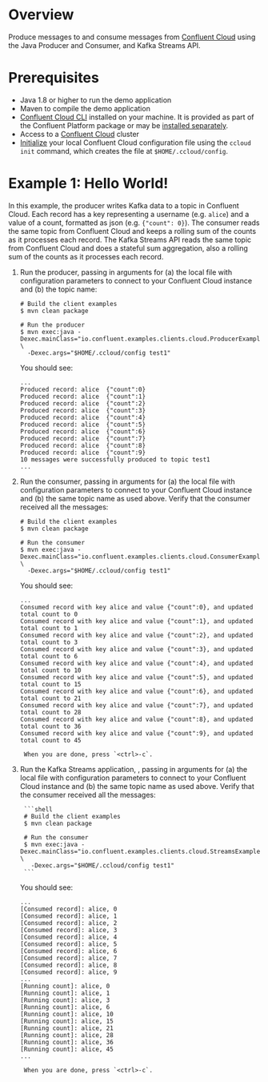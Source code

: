 # Overview

Produce messages to and consume messages from [Confluent Cloud](https://www.confluent.io/confluent-cloud/) using the Java Producer and Consumer, and Kafka Streams API.


# Prerequisites

* Java 1.8 or higher to run the demo application
* Maven to compile the demo application
* [Confluent Cloud CLI](https://docs.confluent.io/current/cloud/cli/install.html) installed on your machine. It is provided as part of the Confluent Platform package or may be [installed separately](https://docs.confluent.io/current/cloud/cli/install.html).
* Access to a [Confluent Cloud](https://www.confluent.io/confluent-cloud/) cluster
* [Initialize](https://docs.confluent.io/current/cloud/cli/multi-cli.html#connect-ccloud-cli-to-a-cluster) your local Confluent Cloud configuration file using the `ccloud init` command, which creates the file at `$HOME/.ccloud/config`.

# Example 1: Hello World!

In this example, the producer writes Kafka data to a topic in Confluent Cloud. 
Each record has a key representing a username (e.g. `alice`) and a value of a count, formatted as json (e.g. `{"count": 0}`).
The consumer reads the same topic from Confluent Cloud and keeps a rolling sum of the counts as it processes each record.
The Kafka Streams API reads the same topic from Confluent Cloud and does a stateful sum aggregation, also a rolling sum of the counts as it processes each record.

1. Run the producer, passing in arguments for (a) the local file with configuration parameters to connect to your Confluent Cloud instance and (b) the topic name:

	```shell
	# Build the client examples
	$ mvn clean package
	
	# Run the producer
	$ mvn exec:java -Dexec.mainClass="io.confluent.examples.clients.cloud.ProducerExample" \
	  -Dexec.args="$HOME/.ccloud/config test1"
	```

	You should see:
	
	```shell
	...
	Produced record: alice	{"count":0}
	Produced record: alice	{"count":1}
	Produced record: alice	{"count":2}
	Produced record: alice	{"count":3}
	Produced record: alice	{"count":4}
	Produced record: alice	{"count":5}
	Produced record: alice	{"count":6}
	Produced record: alice	{"count":7}
	Produced record: alice	{"count":8}
	Produced record: alice	{"count":9}
	10 messages were successfully produced to topic test1
	...
	```

2. Run the consumer, passing in arguments for (a) the local file with configuration parameters to connect to your Confluent Cloud instance and (b) the same topic name as used above. Verify that the consumer received all the messages:

	```shell
	# Build the client examples
	$ mvn clean package
	
	# Run the consumer
	$ mvn exec:java -Dexec.mainClass="io.confluent.examples.clients.cloud.ConsumerExample" \
	  -Dexec.args="$HOME/.ccloud/config test1"
	```

	You should see:

	```
	...
	Consumed record with key alice and value {"count":0}, and updated total count to 0
	Consumed record with key alice and value {"count":1}, and updated total count to 1
	Consumed record with key alice and value {"count":2}, and updated total count to 3
	Consumed record with key alice and value {"count":3}, and updated total count to 6
	Consumed record with key alice and value {"count":4}, and updated total count to 10
	Consumed record with key alice and value {"count":5}, and updated total count to 15
	Consumed record with key alice and value {"count":6}, and updated total count to 21
	Consumed record with key alice and value {"count":7}, and updated total count to 28
	Consumed record with key alice and value {"count":8}, and updated total count to 36
	Consumed record with key alice and value {"count":9}, and updated total count to 45
	```

        When you are done, press `<ctrl>-c`.

3. Run the Kafka Streams application, , passing in arguments for (a) the local file with configuration parameters to connect to your Confluent Cloud instance and (b) the same topic name as used above. Verify that the consumer received all the messages:

        ```shell
        # Build the client examples
        $ mvn clean package

        # Run the consumer
        $ mvn exec:java -Dexec.mainClass="io.confluent.examples.clients.cloud.StreamsExample" \
          -Dexec.args="$HOME/.ccloud/config test1"
        ```

	You should see:

	```
	...
	[Consumed record]: alice, 0
	[Consumed record]: alice, 1
	[Consumed record]: alice, 2
	[Consumed record]: alice, 3
	[Consumed record]: alice, 4
	[Consumed record]: alice, 5
	[Consumed record]: alice, 6
	[Consumed record]: alice, 7
	[Consumed record]: alice, 8
	[Consumed record]: alice, 9
	...
	[Running count]: alice, 0
	[Running count]: alice, 1
	[Running count]: alice, 3
	[Running count]: alice, 6
	[Running count]: alice, 10
	[Running count]: alice, 15
	[Running count]: alice, 21
	[Running count]: alice, 28
	[Running count]: alice, 36
	[Running count]: alice, 45
	...
	```

        When you are done, press `<ctrl>-c`.
